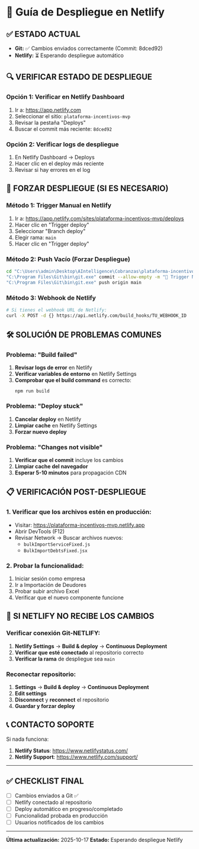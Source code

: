 # 🚀 Guía de Despliegue en Netlify

## ✅ **ESTADO ACTUAL**

- **Git:** ✅ Cambios enviados correctamente (Commit: 8dced92)
- **Netlify:** ⏳ Esperando despliegue automático

## 🔍 **VERIFICAR ESTADO DE DESPLIEGUE**

### **Opción 1: Verificar en Netlify Dashboard**
1. Ir a: https://app.netlify.com
2. Seleccionar el sitio: `plataforma-incentivos-mvp`
3. Revisar la pestaña "Deploys"
4. Buscar el commit más reciente: `8dced92`

### **Opción 2: Verificar logs de despliegue**
1. En Netlify Dashboard → Deploys
2. Hacer clic en el deploy más reciente
3. Revisar si hay errores en el log

## 🔄 **FORZAR DESPLIEGUE (SI ES NECESARIO)**

### **Método 1: Trigger Manual en Netlify**
1. Ir a: https://app.netlify.com/sites/plataforma-incentivos-mvp/deploys
2. Hacer clic en "Trigger deploy"
3. Seleccionar "Branch deploy"
4. Elegir rama: `main`
5. Hacer clic en "Trigger deploy"

### **Método 2: Push Vacío (Forzar Despliegue)**
```bash
cd "C:\Users\admin\Desktop\AIntelligence\Cobranzas\plataforma-incentivos-mvp"
"C:\Program Files\Git\bin\git.exe" commit --allow-empty -m "🔄 Trigger Netlify deploy"
"C:\Program Files\Git\bin\git.exe" push origin main
```

### **Método 3: Webhook de Netlify**
```bash
# Si tienes el webhook URL de Netlify:
curl -X POST -d {} https://api.netlify.com/build_hooks/TU_WEBHOOK_ID
```

## 🛠️ **SOLUCIÓN DE PROBLEMAS COMUNES**

### **Problema: "Build failed"**
1. **Revisar logs de error** en Netlify
2. **Verificar variables de entorno** en Netlify Settings
3. **Comprobar que el build command** es correcto:
   ```
   npm run build
   ```

### **Problema: "Deploy stuck"**
1. **Cancelar deploy** en Netlify
2. **Limpiar cache** en Netlify Settings
3. **Forzar nuevo deploy**

### **Problema: "Changes not visible"**
1. **Verificar que el commit** incluye los cambios
2. **Limpiar cache del navegador**
3. **Esperar 5-10 minutos** para propagación CDN

## 📋 **VERIFICACIÓN POST-DESPLIEGUE**

### **1. Verificar que los archivos estén en producción:**
- Visitar: https://plataforma-incentivos-mvp.netlify.app
- Abrir DevTools (F12)
- Revisar Network → Buscar archivos nuevos:
  - `bulkImportServiceFixed.js`
  - `BulkImportDebtsFixed.jsx`

### **2. Probar la funcionalidad:**
1. Iniciar sesión como empresa
2. Ir a Importación de Deudores
3. Probar subir archivo Excel
4. Verificar que el nuevo componente funcione

## 🚨 **SI NETLIFY NO RECIBE LOS CAMBIOS**

### **Verificar conexión Git-NETLIFY:**
1. **Netlify Settings** → **Build & deploy** → **Continuous Deployment**
2. **Verificar que esté conectado** al repositorio correcto
3. **Verificar la rama** de despliegue sea `main`

### **Reconectar repositorio:**
1. **Settings** → **Build & deploy** → **Continuous Deployment**
2. **Edit settings**
3. **Disconnect** y **reconnect** el repositorio
4. **Guardar y forzar deploy**

## 📞 **CONTACTO SOPORTE**

Si nada funciona:
1. **Netlify Status**: https://www.netlifystatus.com/
2. **Netlify Support**: https://www.netlify.com/support/

---

## ✅ **CHECKLIST FINAL**

- [ ] Cambios enviados a Git ✅
- [ ] Netlify conectado al repositorio
- [ ] Deploy automático en progreso/completado
- [ ] Funcionalidad probada en producción
- [ ] Usuarios notificados de los cambios

---

**Última actualización:** 2025-10-17
**Estado:** Esperando despliegue Netlify